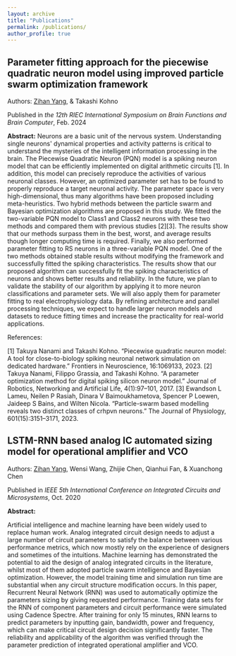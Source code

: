 ```yaml
---
layout: archive
title: "Publications"
permalink: /publications/
author_profile: true
---
```


## Parameter fitting approach for the piecewise quadratic neuron model using improved particle swarm optimization framework ##
Authors: <ins>Zihan Yang</ins>, & Takashi Kohno

Published in _the 12th RIEC International Symposium on Brain Functions and Brain Computer_, Feb. 2024

**Abstract:**
Neurons are a basic unit of the nervous system. Understanding single neurons' dynamical properties and activity patterns is critical to understand the mysteries of the intelligent information processing in the brain. The Piecewise Quadratic Neuron (PQN) model is a spiking neuron model that can be efficiently implemented on digital arithmetic circuits [1]. In addition, this model can precisely reproduce the activities of various neuronal classes. However,  an optimized parameter set has to be found to properly reproduce a target neuronal activity. The parameter space is very high-dimensional, thus many algorithms have been proposed including meta-heuristics. Two hybrid methods between the particle swarm and Bayesian optimization algorithms are proposed in this study. We fitted the two-variable PQN model to Class1 and Class2 neurons with these two methods and compared them with previous studies [2][3]. The results show that our methods surpass them in the best, worst, and average results though longer computing time is required. Finally, we also performed parameter fitting to RS neurons in a three-variable PQN model. One of the two methods obtained stable results without modifying the framework and successfully fitted the spiking characteristics. The results show that our proposed algorithm can successfully fit the spiking characteristics of neurons and shows better results and reliability. In the future, we plan to validate the stability of our algorithm by applying it to more neuron classifications and parameter sets. We will also apply them for parameter fitting to real electrophysiology data. By refining architecture and parallel processing techniques, we expect to handle larger neuron models and datasets to reduce fitting times and increase the practicality for real-world applications. 

References:

[1] Takuya Nanami and Takashi Kohno. “Piecewise quadratic neuron model: A tool for close-to-biology spiking neuronal network simulation on dedicated hardware.” Frontiers in Neuroscience, 16:1069133, 2023.
[2] Takuya Nanami, Filippo Grassia, and Takashi Kohno. “A parameter optimization method for digital spiking silicon neuron model.” Journal of Robotics, Networking and Artificial Life, 4(1):97–101, 2017.
[3] Ewandson L Lameu, Neilen P Rasiah, Dinara V Baimoukhametova, Spencer P Loewen, Jaideep S Bains, and Wilten Nicola. “Particle-swarm based modelling reveals two distinct classes of crhpvn neurons.” The Journal of Physiology, 601(15):3151–3171, 2023.


## LSTM-RNN based analog IC automated sizing model for operational amplifier and VCO ##

Authors: <ins>Zihan Yang</ins>, Wensi Wang, Zhijie Chen, Qianhui Fan, & Xuanchong Chen

Published in _IEEE 5th International Conference on Integrated Circuits and Microsystems_, Oct. 2020

**Abstract:**

Artificial intelligence and machine learning have been widely used to replace human work. Analog integrated circuit design needs to adjust a large number of circuit parameters to satisfy the balance between various performance metrics, which now mostly rely on the experience of designers and sometimes of the intuitions. Machine learning has demonstrated the potential to aid the design of analog integrated circuits in the literature, whilst most of them adopted particle swarm intelligence and Bayesian optimization. However, the model training time and simulation run time are substantial when any circuit structure modification occurs. In this paper, Recurrent Neural Network (RNN) was used to automatically optimize the parameters sizing by giving requested performance. Training data sets for the RNN of component parameters and circuit performance were simulated using Cadence Spectre. After training for only 15 minutes, RNN learns to predict parameters by inputting gain, bandwidth, power and frequency, which can make critical circuit design decision significantly faster. The reliability and applicability of the algorithm was verified through the parameter prediction of integrated operational amplifier and VCO.

